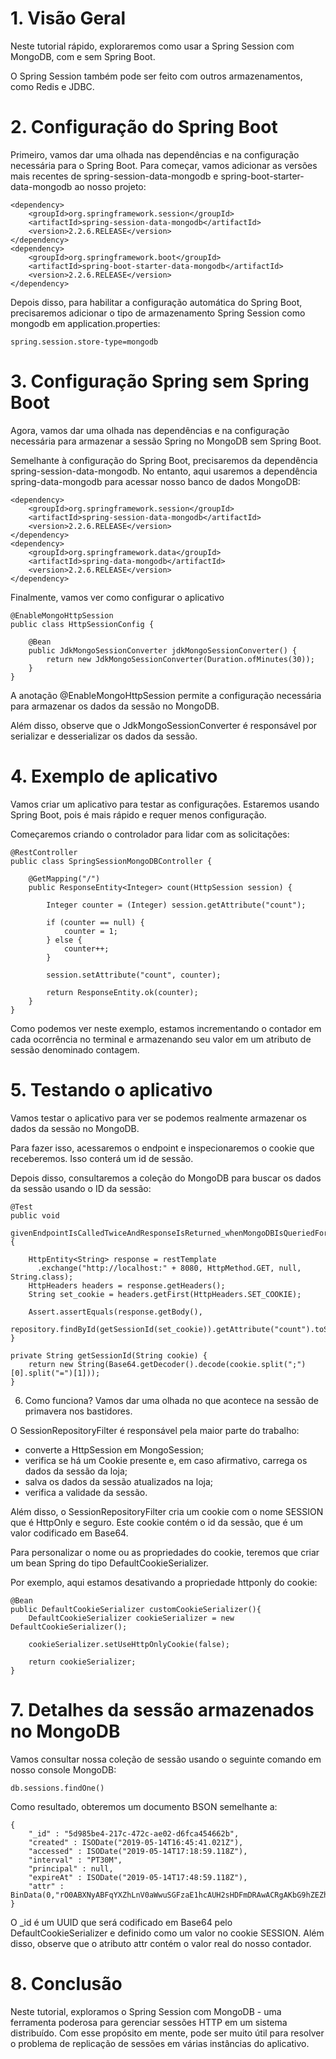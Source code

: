 # 1. Visão Geral
Neste tutorial rápido, exploraremos como usar a Spring Session com MongoDB, com e sem Spring Boot.

O Spring Session também pode ser feito com outros armazenamentos, como Redis e JDBC.

# 2. Configuração do Spring Boot
Primeiro, vamos dar uma olhada nas dependências e na configuração necessária para o Spring Boot. Para começar, vamos adicionar as versões mais recentes de spring-session-data-mongodb e spring-boot-starter-data-mongodb ao nosso projeto:

```
<dependency>
    <groupId>org.springframework.session</groupId>
    <artifactId>spring-session-data-mongodb</artifactId>
    <version>2.2.6.RELEASE</version>
</dependency>
<dependency>
    <groupId>org.springframework.boot</groupId>
    <artifactId>spring-boot-starter-data-mongodb</artifactId>
    <version>2.2.6.RELEASE</version>
</dependency>
```

Depois disso, para habilitar a configuração automática do Spring Boot, precisaremos adicionar o tipo de armazenamento Spring Session como mongodb em application.properties:

```
spring.session.store-type=mongodb
```

# 3. Configuração Spring sem Spring Boot
Agora, vamos dar uma olhada nas dependências e na configuração necessária para armazenar a sessão Spring no MongoDB sem Spring Boot.

Semelhante à configuração do Spring Boot, precisaremos da dependência spring-session-data-mongodb. No entanto, aqui usaremos a dependência spring-data-mongodb para acessar nosso banco de dados MongoDB:

```
<dependency>
    <groupId>org.springframework.session</groupId>
    <artifactId>spring-session-data-mongodb</artifactId>
    <version>2.2.6.RELEASE</version>
</dependency>
<dependency>
    <groupId>org.springframework.data</groupId>
    <artifactId>spring-data-mongodb</artifactId>
    <version>2.2.6.RELEASE</version>
</dependency>
```

Finalmente, vamos ver como configurar o aplicativo

```
@EnableMongoHttpSession
public class HttpSessionConfig {

    @Bean
    public JdkMongoSessionConverter jdkMongoSessionConverter() {
        return new JdkMongoSessionConverter(Duration.ofMinutes(30));
    }
}
```

A anotação @EnableMongoHttpSession permite a configuração necessária para armazenar os dados da sessão no MongoDB.

Além disso, observe que o JdkMongoSessionConverter é responsável por serializar e desserializar os dados da sessão.

# 4. Exemplo de aplicativo
Vamos criar um aplicativo para testar as configurações. Estaremos usando Spring Boot, pois é mais rápido e requer menos configuração.

Começaremos criando o controlador para lidar com as solicitações:

```
@RestController
public class SpringSessionMongoDBController {

    @GetMapping("/")
    public ResponseEntity<Integer> count(HttpSession session) {

        Integer counter = (Integer) session.getAttribute("count");

        if (counter == null) {
            counter = 1;
        } else {
            counter++;
        }

        session.setAttribute("count", counter);

        return ResponseEntity.ok(counter);
    }
}
```

Como podemos ver neste exemplo, estamos incrementando o contador em cada ocorrência no terminal e armazenando seu valor em um atributo de sessão denominado contagem.

# 5. Testando o aplicativo
Vamos testar o aplicativo para ver se podemos realmente armazenar os dados da sessão no MongoDB.

Para fazer isso, acessaremos o endpoint e inspecionaremos o cookie que receberemos. Isso conterá um id de sessão.

Depois disso, consultaremos a coleção do MongoDB para buscar os dados da sessão usando o ID da sessão:

```
@Test
public void 
  givenEndpointIsCalledTwiceAndResponseIsReturned_whenMongoDBIsQueriedForCount_thenCountMustBeSame() {
    
    HttpEntity<String> response = restTemplate
      .exchange("http://localhost:" + 8080, HttpMethod.GET, null, String.class);
    HttpHeaders headers = response.getHeaders();
    String set_cookie = headers.getFirst(HttpHeaders.SET_COOKIE);

    Assert.assertEquals(response.getBody(),
      repository.findById(getSessionId(set_cookie)).getAttribute("count").toString());
}

private String getSessionId(String cookie) {
    return new String(Base64.getDecoder().decode(cookie.split(";")[0].split("=")[1]));
}
```

6. Como funciona?
Vamos dar uma olhada no que acontece na sessão de primavera nos bastidores.

O SessionRepositoryFilter é responsável pela maior parte do trabalho:

- converte a HttpSession em MongoSession;
- verifica se há um Cookie presente e, em caso afirmativo, carrega os dados da sessão da loja;
- salva os dados da sessão atualizados na loja;
- verifica a validade da sessão.

Além disso, o SessionRepositoryFilter cria um cookie com o nome SESSION que é HttpOnly e seguro. Este cookie contém o id da sessão, que é um valor codificado em Base64.

Para personalizar o nome ou as propriedades do cookie, teremos que criar um bean Spring do tipo DefaultCookieSerializer.

Por exemplo, aqui estamos desativando a propriedade httponly do cookie:


```
@Bean
public DefaultCookieSerializer customCookieSerializer(){
    DefaultCookieSerializer cookieSerializer = new DefaultCookieSerializer();
        
    cookieSerializer.setUseHttpOnlyCookie(false);
        
    return cookieSerializer;
}
```

# 7. Detalhes da sessão armazenados no MongoDB
Vamos consultar nossa coleção de sessão usando o seguinte comando em nosso console MongoDB:

```
db.sessions.findOne()
```

Como resultado, obteremos um documento BSON semelhante a:

```
{
    "_id" : "5d985be4-217c-472c-ae02-d6fca454662b",
    "created" : ISODate("2019-05-14T16:45:41.021Z"),
    "accessed" : ISODate("2019-05-14T17:18:59.118Z"),
    "interval" : "PT30M",
    "principal" : null,
    "expireAt" : ISODate("2019-05-14T17:48:59.118Z"),
    "attr" : BinData(0,"rO0ABXNyABFqYXZhLnV0aWwuSGFzaE1hcAUH2sHDFmDRAwACRgAKbG9hZEZhY3RvckkACXRocmVzaG9sZHhwP0AAAAAAAAx3CAAAABAAAAABdAAFY291bnRzcgARamF2YS5sYW5nLkludGVnZXIS4qCk94GHOAIAAUkABXZhbHVleHIAEGphdmEubGFuZy5OdW1iZXKGrJUdC5TgiwIAAHhwAAAAC3g=")
}
```

O _id é um UUID que será codificado em Base64 pelo DefaultCookieSerializer e definido como um valor no cookie SESSION. Além disso, observe que o atributo attr contém o valor real do nosso contador.

# 8. Conclusão
Neste tutorial, exploramos o Spring Session com MongoDB - uma ferramenta poderosa para gerenciar sessões HTTP em um sistema distribuído. Com esse propósito em mente, pode ser muito útil para resolver o problema de replicação de sessões em várias instâncias do aplicativo.